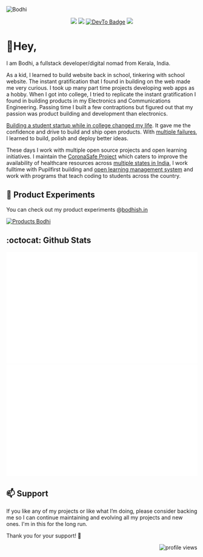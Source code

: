 ![Bodhi](https://res.cloudinary.com/bodhi/image/upload/v1631443987/Github%20Readme/Bodhish-Github-cover-2-06-06_gvw8lq.png)

<p align="center">
  <a href="https://twitter.com/bodhishthomas"><img src="https://img.shields.io/badge/-bodhishthomas-1ca0f1?style=flat&labelColor=1ca0f1&logo=twitter&logoColor=white"></a>
  <a href="https://www.linkedin.com/in/bodhish/"><img src="https://img.shields.io/badge/-bodhish-blue?style=flat-square&logo=Linkedin&logoColor=white"></a>
  <a href="https://dev.to/bodhish"><img src="https://img.shields.io/badge/-bodhish-0A0A0A?style=flat-square&labelColor=0A0A0A&logo=dev.to" alt="DevTo Badge"></a>
  <a href="https://www.bodhish.in"><img src="https://img.shields.io/badge/-bodhish.in-47CCCC?style=flat&logo=Google-Chrome&logoColor=white"></a>
</p>

# 👋Hey,

I am Bodhi, a fullstack developer/digital nomad from Kerala, India.

As a kid, I learned to build website back in school, tinkering with school website. The instant gratification that I found in building on the web made me very curious. I took up many part time projects developing web apps as a hobby. When I got into college, I tried to replicate the instant gratification I found in building products in my Electronics and Communications Engineering. Passing time I built a few contraptions but figured out that my passion was product building and development than electronics.

[Building a student startup while in college changed my life](https://blog.sv.co/from-a-routine-college-life-to-life-of-a-student-entrepreneur-51a2fed29844). It gave me the confidence and drive to build and ship open products. With [multiple failures](https://bodhish.in/), I learned to build, polish and deploy better ideas.

These days I work with multiple open source projects and open learning initiatives. I maintain the [CoronaSafe Project](coronasafe.network) which caters to improve the availability of healthcare resources across [multiple states in India](https://github.com/coronasafe), I work fulltime with Pupilfirst building and [open learning management system](https://github.com/pupilfirst/pupilfirst/) and work with programs that teach coding to students across the country.

## 🌱 Product Experiments

You can check out my product experiments @[bodhish.in](https://www.bodhish.in)

<a href="https://www.bodhish.in" target="_blank">

![Products Bodhi](https://res.cloudinary.com/bodhi/image/upload/v1631302729/Github-Sponsor/products_vmb0oh.png)

</a>

## :octocat: Github Stats

![](https://raw.githubusercontent.com/bodhish/github-stats-transparent/output/generated/overview.svg)
![](https://raw.githubusercontent.com/bodhish/github-stats-transparent/output/generated/languages.svg)

## 📫 Support

If you like any of my projects or like what I’m doing, please consider backing me so I can continue maintaining and evolving all my projects and new ones. I'm in this for the long run.

Thank you for your support! 🙌
<p align="right">
  <img src="https://gpvc.arturio.dev/bodhish" alt="profile views">
</p>

